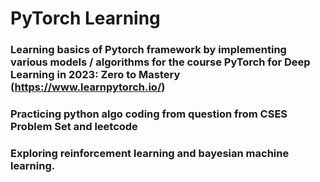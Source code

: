 # PyTorch Learning

### Learning basics of Pytorch framework by implementing various models / algorithms for the course PyTorch for Deep Learning in 2023: Zero to Mastery (https://www.learnpytorch.io/)

### Practicing python algo coding from question from CSES Problem Set and leetcode

### Exploring reinforcement learning and bayesian machine learning.
